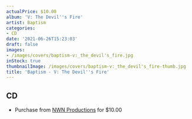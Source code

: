 ```yaml
---
actualPrice: $10.00
album: 'V: The Devil''s Fire'
artist: Baptism
categories:
- CD
date: '2021-06-26T15:23:03'
draft: false
images:
- /images/covers/baptism-v:_the_devil's_fire.jpg
inStock: true
thumbnailImage: /images/covers/baptism-v:_the_devil's_fire-thumb.jpg
title: 'Baptism - V: The Devil''s Fire'
---
```


## CD
* Purchase from [NWN Productions](http://shop.nwnprod.com/index.php?route=product/product&path=93&product_id=3282&sort=pd.name&order=ASC) for $10.00
